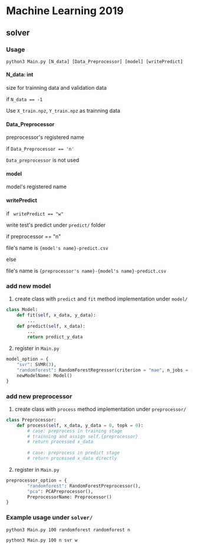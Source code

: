 # Machine Learning 2019
## solver
### Usage
```
python3 Main.py [N_data] [Data_Preprocessor] [model] [writePredict]
```
#### N_data: int
size for trainning data and validation data 

if ``N_data == -1`` 

Use ``X_train.npz``, ``Y_train.npz`` as trainning data 

#### Data_Preprocessor 
preprocessor's registered name 

if ``Data_Preprocessor == 'n'`` 

``Data_preprocessor`` is not used

#### model 
model's registered name

#### writePredict
if `` writePredict == "w"`` 

write test's predict under ``predict/`` folder 

if preprocessor == "n" 

file's name is ``{model's name}-predict.csv``  

else 

file's name  is ``{preprocessor's name}-{model's name}-predict.csv`` 


### add new model
1. create class with ``predict`` and ``fit`` method implementation under ``model/`` 
```python
class Model:
    def fit(self, x_data, y_data):
        ...
    def predict(self, x_data):
        ...
        return predict_y_data
```

2. register in ``Main.py``
```python
model_option = {
    "svr": SVMR(3),
    "randomforest": RandomForestRegressor(criterion = "mae", n_jobs = -1)
    newModelName: Model()
}

```
### add new preprocessor
1. create class with ``process`` method implementation under ``preprocessor/``
```python
class Preprocessor:
    def process(self, x_data, y_data = 0, topk = 0):
        # case: preprocess in training stage
        # trainning and assign self.{preprocessor} 
        # return processed x_data
        
        # case: preprocess in predict stage
        # return processed x_data directly
```

2. register in ``Main.py``
```python
preprocessor_option = {
        "randomforest": RandomForestPreprocessor(),
        "pca": PCAPreprocessor(),
        PreprocessorName: Preprocessor()
}
```
### Example usage under ``solver/``
``python3 Main.py 100 randomforest randomforest n``  

``python3 Main.py 100 n svr w``
